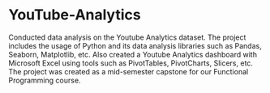 # YouTube-Analytics

Conducted data analysis on the Youtube Analytics dataset. The project includes the usage of Python and its data analysis libraries such as Pandas, Seaborn, Matplotlib, etc. Also created a Youtube Analytics dashboard with Microsoft Excel using tools such as PivotTables, PivotCharts, Slicers, etc. The project was created as a mid-semester capstone for our Functional Programming course.

